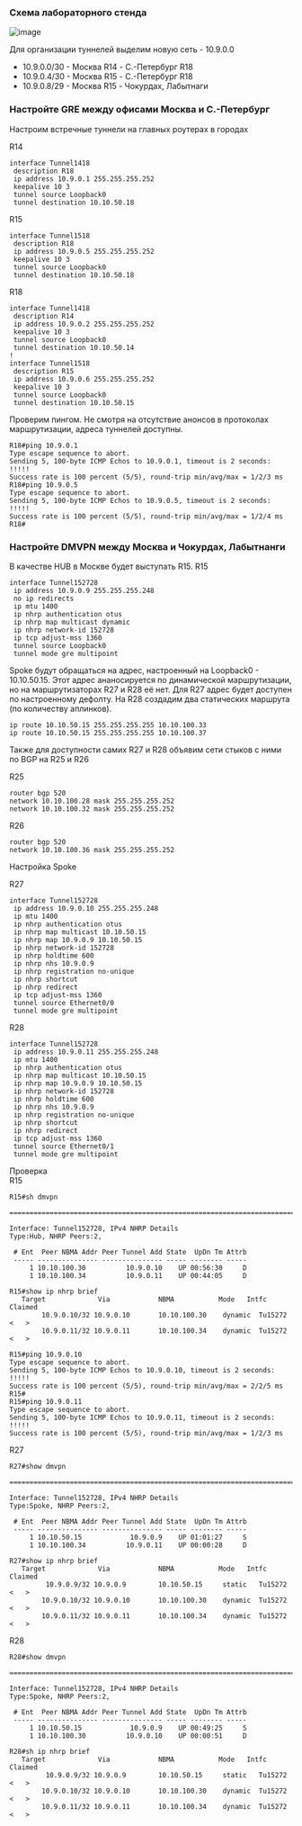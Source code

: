 ### Схема лабораторного стенда

![image](https://github.com/user-attachments/assets/87becba8-bbc2-462b-8960-b3b521ca840b)

Для организации туннелей выделим новую сеть - 10.9.0.0  
 - 10.9.0.0/30 - Москва R14 - С.-Петербург R18
 - 10.9.0.4/30 - Москва R15 - С.-Петербург R18
 - 10.9.0.8/29 - Москва R15 - Чокурдах, Лабытнаги

### Настройте GRE между офисами Москва и С.-Петербург

Настроим встречные туннели на главных роутерах в городах

R14  
```
interface Tunnel1418
 description R18
 ip address 10.9.0.1 255.255.255.252
 keepalive 10 3
 tunnel source Loopback0
 tunnel destination 10.10.50.18
```

R15  
```
interface Tunnel1518
 description R18
 ip address 10.9.0.5 255.255.255.252
 keepalive 10 3
 tunnel source Loopback0
 tunnel destination 10.10.50.18
```

R18  
```
interface Tunnel1418
 description R14
 ip address 10.9.0.2 255.255.255.252
 keepalive 10 3
 tunnel source Loopback0
 tunnel destination 10.10.50.14
!
interface Tunnel1518
 description R15
 ip address 10.9.0.6 255.255.255.252
 keepalive 10 3
 tunnel source Loopback0
 tunnel destination 10.10.50.15
```

Проверим пингом. Не смотря на отсутствие анонсов в протоколах маршрутизации, адреса туннелей доступны.

```
R18#ping 10.9.0.1
Type escape sequence to abort.
Sending 5, 100-byte ICMP Echos to 10.9.0.1, timeout is 2 seconds:
!!!!!
Success rate is 100 percent (5/5), round-trip min/avg/max = 1/2/3 ms
R18#ping 10.9.0.5
Type escape sequence to abort.
Sending 5, 100-byte ICMP Echos to 10.9.0.5, timeout is 2 seconds:
!!!!!
Success rate is 100 percent (5/5), round-trip min/avg/max = 1/2/4 ms
R18#
```

### Настройте DMVPN между Москва и Чокурдах, Лабытнанги

В качестве HUB в Москве будет выступать R15. 
R15  
```
interface Tunnel152728
 ip address 10.9.0.9 255.255.255.248
 no ip redirects
 ip mtu 1400
 ip nhrp authentication otus
 ip nhrp map multicast dynamic
 ip nhrp network-id 152728
 ip tcp adjust-mss 1360
 tunnel source Loopback0
 tunnel mode gre multipoint
```

Spoke будут обращаться на адрес, настроенный на Loopback0 - 10.10.50.15. Этот адрес ананосируется по динамической маршрутизации, но на маршрутизаторах R27 и R28 её нет. Для R27 адрес будет доступен по настроенному дефолту. На R28 создадим два статических маршрута (по количеству аплинков).

```
ip route 10.10.50.15 255.255.255.255 10.10.100.33
ip route 10.10.50.15 255.255.255.255 10.10.100.37
```
Также для доступности самих R27 и R28 объявим сети стыков с ними по BGP на R25 и R26

R25  
```
router bgp 520
network 10.10.100.28 mask 255.255.255.252
network 10.10.100.32 mask 255.255.255.252
```
R26  
```
router bgp 520
network 10.10.100.36 mask 255.255.255.252
```

Настройка Spoke  

R27  
```
interface Tunnel152728
 ip address 10.9.0.10 255.255.255.248
 ip mtu 1400
 ip nhrp authentication otus
 ip nhrp map multicast 10.10.50.15
 ip nhrp map 10.9.0.9 10.10.50.15
 ip nhrp network-id 152728
 ip nhrp holdtime 600
 ip nhrp nhs 10.9.0.9
 ip nhrp registration no-unique
 ip nhrp shortcut
 ip nhrp redirect
 ip tcp adjust-mss 1360
 tunnel source Ethernet0/0
 tunnel mode gre multipoint
```

R28  
```
interface Tunnel152728
 ip address 10.9.0.11 255.255.255.248
 ip mtu 1400
 ip nhrp authentication otus
 ip nhrp map multicast 10.10.50.15
 ip nhrp map 10.9.0.9 10.10.50.15
 ip nhrp network-id 152728
 ip nhrp holdtime 600
 ip nhrp nhs 10.9.0.9
 ip nhrp registration no-unique
 ip nhrp shortcut
 ip nhrp redirect
 ip tcp adjust-mss 1360
 tunnel source Ethernet0/1
 tunnel mode gre multipoint
```

Проверка  
R15  
```
R15#sh dmvpn

==========================================================================

Interface: Tunnel152728, IPv4 NHRP Details
Type:Hub, NHRP Peers:2,

 # Ent  Peer NBMA Addr Peer Tunnel Add State  UpDn Tm Attrb
 ----- --------------- --------------- ----- -------- -----
     1 10.10.100.30          10.9.0.10    UP 00:56:30     D
     1 10.10.100.34          10.9.0.11    UP 00:44:05     D

```
```
R15#show ip nhrp brief
   Target             Via            NBMA           Mode   Intfc   Claimed
        10.9.0.10/32 10.9.0.10       10.10.100.30    dynamic  Tu15272 <   >
        10.9.0.11/32 10.9.0.11       10.10.100.34    dynamic  Tu15272 <   >
```
```
R15#ping 10.9.0.10
Type escape sequence to abort.
Sending 5, 100-byte ICMP Echos to 10.9.0.10, timeout is 2 seconds:
!!!!!
Success rate is 100 percent (5/5), round-trip min/avg/max = 2/2/5 ms
R15#
R15#ping 10.9.0.11
Type escape sequence to abort.
Sending 5, 100-byte ICMP Echos to 10.9.0.11, timeout is 2 seconds:
!!!!!
Success rate is 100 percent (5/5), round-trip min/avg/max = 1/2/3 ms
```

R27  
```
R27#show dmvpn

==========================================================================

Interface: Tunnel152728, IPv4 NHRP Details
Type:Spoke, NHRP Peers:2,

 # Ent  Peer NBMA Addr Peer Tunnel Add State  UpDn Tm Attrb
 ----- --------------- --------------- ----- -------- -----
     1 10.10.50.15            10.9.0.9    UP 01:01:27     S
     1 10.10.100.34          10.9.0.11    UP 00:00:28     D
```
```
R27#show ip nhrp brief
   Target             Via            NBMA           Mode   Intfc   Claimed
         10.9.0.9/32 10.9.0.9        10.10.50.15     static   Tu15272 <   >
        10.9.0.10/32 10.9.0.10       10.10.100.30    dynamic  Tu15272 <   >
        10.9.0.11/32 10.9.0.11       10.10.100.34    dynamic  Tu15272 <   >
```

R28  
```
R28#show dmvpn

==========================================================================

Interface: Tunnel152728, IPv4 NHRP Details
Type:Spoke, NHRP Peers:2,

 # Ent  Peer NBMA Addr Peer Tunnel Add State  UpDn Tm Attrb
 ----- --------------- --------------- ----- -------- -----
     1 10.10.50.15            10.9.0.9    UP 00:49:25     S
     1 10.10.100.30          10.9.0.10    UP 00:00:51     D
```
```
R28#sh ip nhrp brief
   Target             Via            NBMA           Mode   Intfc   Claimed
         10.9.0.9/32 10.9.0.9        10.10.50.15     static   Tu15272 <   >
        10.9.0.10/32 10.9.0.10       10.10.100.30    dynamic  Tu15272 <   >
        10.9.0.11/32 10.9.0.11       10.10.100.34    dynamic  Tu15272 <   >
```
